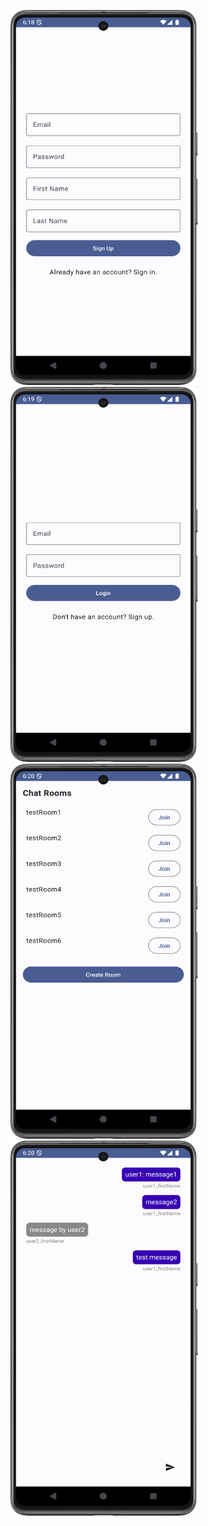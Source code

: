 <p align="center">
    <img src="Images/1.png" height="600" width="300">
    <img src="Images/2.png" height="600" width="300">
    <img src="Images/3.png" height="600" width="300">
    <img src="Images/4.png" height="600" width="300">
</p>